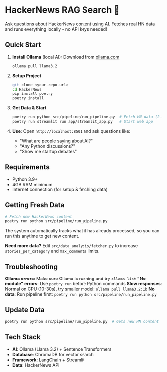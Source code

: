 # HackerNews RAG Search 🔎

Ask questions about HackerNews content using AI. Fetches real HN data and runs everything locally - no API keys needed!

## Quick Start

1. **Install Ollama** (local AI): Download from [ollama.com](https://ollama.com)
   ```bash
   ollama pull llama3.2
   ```

2. **Setup Project**
   ```bash
   git clone <your-repo-url>
   cd HackerNews
   pip install poetry
   poetry install
   ```

3. **Get Data & Start**
   ```bash
   poetry run python src/pipeline/run_pipeline.py  # Fetch HN data (2-3 min)
   poetry run streamlit run app/streamlit_app.py   # Start web app
   ```

4. **Use**: Open `http://localhost:8501` and ask questions like:
   - "What are people saying about AI?"
   - "Any Python discussions?"
   - "Show me startup debates"

## Requirements
- Python 3.9+
- 4GB RAM minimum
- Internet connection (for setup & fetching data)

## Getting Fresh Data
```bash
# Fetch new HackerNews content
poetry run python src/pipeline/run_pipeline.py
```
The system automatically tracks what it has already processed, so you can run this anytime to get new content.

**Need more data?** Edit `src/data_analysis/fetcher.py` to increase `stories_per_category` and `max_comments` limits.

## Troubleshooting

**Ollama errors**: Make sure Ollama is running and try `ollama list`
**"No module" errors**: Use `poetry run` before Python commands
**Slow responses**: Normal on CPU (10-30s), try smaller model: `ollama pull llama3.2:1b`
**No data**: Run pipeline first: `poetry run python src/pipeline/run_pipeline.py`

## Update Data
```bash
poetry run python src/pipeline/run_pipeline.py  # Gets new HN content
```

## Tech Stack
- **AI**: Ollama (Llama 3.2) + Sentence Transformers
- **Database**: ChromaDB for vector search
- **Framework**: LangChain + Streamlit
- **Data**: HackerNews API
